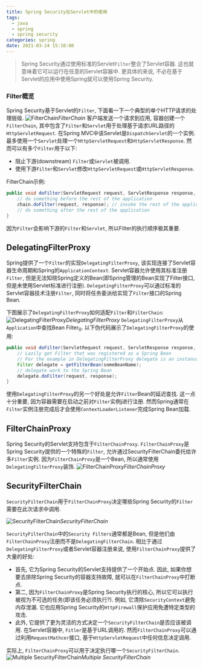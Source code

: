 ```yaml
---
title: Spring Security在Servlet中的使用
tags:
  - java
  - spring
  - spring security
categories: spring
date: 2021-03-24 15:10:00
---
```

> Spring Security通过使用标准的Servlet`Filter`整合了Servlet容器. 这也就意味着它可以运行在任意的Servlet容器中. 更具体的来说, 不必在基于Servlet的应用中使用Spring就可以使用Spring Security.

### Filter概览
Spring Security基于Servlet的`Filter`, 下面看一下一个典型的单个HTTP请求的处理层级.
![FilterChain](https://cdn.jsdelivr.net/gh/in-a-day/cdn@main/images/java/spring/spring-security/filterchain.png)_FilterChain_
客户端发送一个请求到应用, 容器创建一个`FilterChain`, 其中包含了`Filter`和`Servlet`用于处理基于请求URL路径的`HttpServletRequest`. 在Spring MVC中该Servlet是`DispatchServlet`的一个实例. 最多使用一个`Servlet`处理一个`HttpServletRequest`和`HttpServletResponse`. 然而可以有多个`Filter`用于以下:
- 阻止下游(downstream) `Filter`或`Servlet`被调用. 
- 使用下游`Filter`和`Servlet`修改`HttpServletRequest`或`HttpServletResponse`.

FilterChain示例:
```java
public void doFilter(ServletRequest request, ServletResponse response, FilterChain chain) {
    // do something before the rest of the application
    chain.doFilter(request, response); // invoke the rest of the application
    // do something after the rest of the application
}
```
因为`Filter`会影响下游的`Filter`和`Servlet`, 所以Filter的执行顺序极其重要.

## **DelegatingFilterProxy**
Spring提供了一个`Filter`的实现`DelegatingFilterProxy`, 该实现连接了Servlet容器生命周期和Spring的`ApplicationContext`. Servlet容器允许使用其标准注册`Filter`, 但是无法知晓Spring定义的Bean(即Spring管理的Bean实现了Filter接口, 但是未使用Servlet标准进行注册). `DelegatingFilterProxy`可以通过标准的Servlet容器技术注册`Filter`, 同时将任务委派给实现了`Filter`接口的Spring Bean.

下图展示了`DelegatingFilterProxy`如何适配`Filter`和`FilterChain`:
![DelegatingFilterProxy](https://cdn.jsdelivr.net/gh/in-a-day/cdn@main/images/java/spring/spring-security/delegatingfilterproxy.png)_DelegatingFilterProxy_
`DelegatingFilterProxy`从`Application`中查找Bean Filter<sub>0</sub>. 以下伪代码展示了`DelegatingFilterProxy`的使用:
```java
public void doFilter(ServletRequest request, ServletResponse response, FilterChain chain) {
    // Lazily get Filter that was registered as a Spring Bean
    // For the example in DelegatingFilterProxy delegate is an instance of Bean Filter0
    Filter delegate = getFilterBean(someBeanName);
    // delegate work to the Spring Bean
    delegate.doFilter(request, response);
}
```
使用`DelegatingFilterProxy`的另一个好处是允许`Filter`Bean的延迟查找. 这一点十分重要, 因为容器需要在启动之前对`Filter`实例j进行注册. 然而Spring通常在`Filter`实例注册完成后才会使用`ContextLoaderListener`完成Spring Bean加载.


## **FilterChainProxy**
Spring Security的Servlet支持包含于`FilterChainProxy`. `FilterChainProxy`是Spring Security提供的一个特殊的`Filter`, 允许通过SecurityFilterChain委托给许多`Filter`实例. 因为`FilterChainProxy`是一个Bean, 所以通常使用`DelegatingFilterProxy`装饰.
![FilterChainProxy](https://cdn.jsdelivr.net/gh/in-a-day/cdn@main/images/java/spring/spring-security/filterchainproxy.png)_FilterChainProxy_


## **SecurityFilterChain**
`SecurityFilterChain`用于`FilterChainProxy`决定哪些Spring Security的`Filter`需要在此次请求中调用.

![SecurityFilterChain](https://cdn.jsdelivr.net/gh/in-a-day/cdn@main/images/java/spring/spring-security/securityfilterchain.png)_SecurityFilterChain_

`SecurityFilterChain`中的`Security Filters`通常都是Bean, 但是他们由`FilterChainProxy`注册而不是`DelegatingFilterChain`. 相比于通过`DelegatingFilterProxy`或者Servlet容器注册来说, 使用`FilterChainProxy`提供了大量的好处:
- 首先, 它为Spring Security的Servlet支持提供了一个开始点. 因此, 如果你想要去排除Spring Security的容器支持故障, 就可以在`FilterChainProxy`中打断点.
- 第二, 因为`FilterChainProxy`是Spring Security执行的核心, 所以它可以执行被视为不可选的任务(即该任务必须执行?). 例如, 它清除`SecurityContext`避免内存泄漏. 它也应用Spring Security的`HttpFirewall`保护应用免遭特定类型的攻击.
- 此外, 它提供了更为灵活的方式决定一个`SecurityFilterChain`是否应该被调用. 在Servlet容器中, `Fitler`是基于URL调用的. 然而`FilterChainProxy`可以通过利用`RequestMathcer`接口, 基于`HttpServletRequest`中任何信息决定调用.

实际上, `FilterChainProxy`可以用于决定执行哪一个`SecurityFilterChain`.
![Multiple SecurityFilterChain](https://cdn.jsdelivr.net/gh/in-a-day/cdn@main/images/java/spring/spring-security/securityfilterchain.png)_Multiple SecurityFilterChain_






